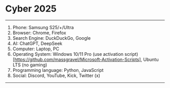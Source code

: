 # Cyber 2025

---
1. Phone: Samsung S25/+/Ultra
2. Browser: Chrome, Firefox
3. Search Engine: DuckDuckGo, Google
4. AI: ChatGPT, DeepSeek
5. Computer: Laptop, PC
6. Operating System: Windows 10/11 Pro (use activation script)[https://github.com/massgravel/Microsoft-Activation-Scripts], Ubuntu LTS (no gaming)
7. Programming language: Python, JavaScript
8. Social: Discord, YouTube, Kick, Twitter (x)
---
